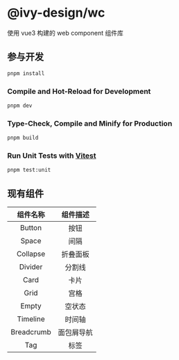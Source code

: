 # @ivy-design/wc

使用 vue3 构建的 web component 组件库

## 参与开发

```sh
pnpm install
```

### Compile and Hot-Reload for Development

```sh
pnpm dev
```

### Type-Check, Compile and Minify for Production

```sh
pnpm build
```

### Run Unit Tests with [Vitest](https://vitest.dev/)

```sh
pnpm test:unit
```

## 现有组件

|    组件名称    | 组件描述  |
|:----------:|:-----:|
|   Button   |  按钮   |
|   Space    |  间隔   |
|  Collapse  | 折叠面板  |
|  Divider   |  分割线  |
|    Card    |  卡片   |
|    Grid    |  宫格   |
|   Empty    |  空状态  |
|  Timeline  |  时间轴  |
| Breadcrumb | 面包屑导航 |
|    Tag     |  标签   |
